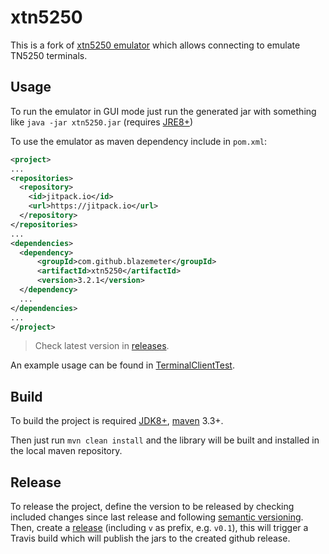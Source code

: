 # xtn5250

This is a fork of [xtn5250 emulator](https://sourceforge.net/projects/xtn5250/) which allows connecting to emulate TN5250 terminals.

## Usage

To run the emulator in GUI mode just run the generated jar with something like `java -jar xtn5250.jar` (requires [JRE8+](http://www.oracle.com/technetwork/java/javase/downloads/jre8-downloads-2133155.html))

To use the emulator as maven dependency include in `pom.xml`:

```xml
<project>
...
<repositories>
  <repository>
    <id>jitpack.io</id>
    <url>https://jitpack.io</url>
  </repository>
</repositories>
...
<dependencies>
  <dependency>
      <groupId>com.github.blazemeter</groupId>
      <artifactId>xtn5250</artifactId>
      <version>3.2.1</version>
  </dependency>
  ...
</dependencies>
...
</project>
```

>Check latest version in [releases](https://github.com/blazemeter/xtn5250/releases).

An example usage can be found in [TerminalClientTest](src/test/java/net/infordata/em/TerminalClientTest.java).

## Build

To build the project is required [JDK8+](http://www.oracle.com/technetwork/java/javase/downloads/jdk8-downloads-2133151.html), [maven](https://maven.apache.org/) 3.3+.

Then just run `mvn clean install` and the library will be built and installed in the local maven repository.

## Release

To release the project, define the version to be released by checking included changes since last release and following [semantic versioning](https://semver.org/). 
Then, create a [release](https://github.com/blazemeter/xtn5250/releases) (including `v` as prefix, e.g. `v0.1`), this will trigger a Travis build which will publish the jars to the created github release.
